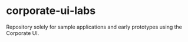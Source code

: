 # corporate-ui-labs
Repository solely for sample applications and early prototypes using the Corporate UI.
